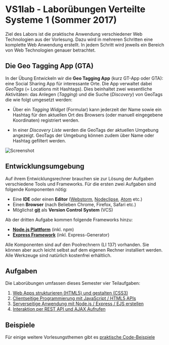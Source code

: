 # VS1lab - Laborübungen Verteilte Systeme 1 (Sommer 2017)
Ziel des Labors ist die praktische Anwendung verschiedener Web Technologien aus der Vorlesung. Dazu wird in mehreren Schritten eine komplette Web Anwendung erstellt. In jedem Schritt wird jeweils ein Bereich von Web Technologien genauer betrachtet.

## Die Geo Tagging App (GTA)
In der Übung Entwickeln wir die **Geo Tagging App** (kurz GT-App oder GTA): eine Social Sharing App für interessante Orte. Die App verwaltet dabei *GeoTags* (= Locations mit Hashtags). Dies beinhaltet zwei wesentliche Aktivitäten: das Anlegen (*Tagging*) und die Suche (*Discovery*) von GeoTags die wie folgt umgesetzt werden:

- Über ein *Tagging Widget* (Formular) kann jederzeit der Name sowie ein Hashtag für den aktuellen Ort des Browsers (oder manuell eingegebene Koordinaten) registriert werden.

- In einer *Discovery Liste* werden die GeoTags der aktuellen Umgebung angezeigt. GeoTags der Umgebung können zudem über Name oder Hashtag gefiltert werden.

![Screenshot](https://github.com/zirpins/vs1lab/blob/master/gta-screen.png)

## Entwicklungsumgebung
Auf ihrem Entwicklungsrechner brauchen sie zur Lösung der Aufgaben verschiedene Tools und Frameworks. Für die ersten zwei Aufgaben sind folgende Komponenten nötig:

- Eine **IDE** oder einen **Editor** ([Webstorm](https://www.jetbrains.com/webstorm/), [Nodeclipse](http://www.nodeclipse.org), [Atom](https://atom.io) etc.)
- Einen **Browser** (nach Belieben Chrome, Firefox, Safari etc.)
- Möglichst [**git**](https://help.github.com/articles/set-up-git/) als **Version Control System** (VCS)

Ab der dritten Aufgabe kommen folgende Frameworks hinzu:

- [**Node.js Plattform**](https://nodejs.org) (inkl. npm)
- [**Express Framework**](http://expressjs.com) (inkl. Express-Generator)

Alle Komponenten sind auf den Poolrechnern (LI 137) vorhanden. Sie können aber auch leicht selbst auf dem eigenen Rechner installiert werden. Alle Werkzeuge sind natürlich kostenfrei erhältlich.

## Aufgaben
Die Laborübungen umfassen dieses Semester vier Teilaufgaben:

1. [Web Apps strukturieren (HTML5) und gestalten (CSS3) ](Aufgabe1)
2. [Clientseitige Programmierung mit JavaScript / HTML5 APIs](Aufgabe2)
3. [Serverseitige Anwendung mit Node.js / Express / EJS erstellen](Aufgabe3)
4. [Interaktion per REST API und AJAX Aufrufen](Aufgabe4)

## Beispiele
Für einige weitere Vorlesungsthemen gibt es [praktische Code-Beispiele](Beispiele)
